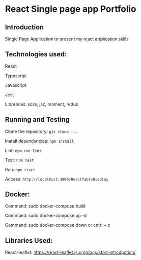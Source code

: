 # React Single page app Portfolio

## Introduction

Single Page Application to present my react application skills

## Technologies used:

React

Typescript

Javascript

Jest

Librearies: scss, jsx, moment, redux

## Running and Testing

Clone the repository: `git clone ...`

Install dependencies: `npm install`

Lint: `npm run lint`

Test: `npm test`

Run: `npm start`

Access: `http://localhost:3000/ReactTableDisplay`

## Docker:

Command: sudo docker-compose build

Command: sudo docker-compose up -d

Command: sudo docker-compose down or cntrl + c

## Libraries Used:

React-leaflet: https://react-leaflet.js.org/docs/start-introduction/
